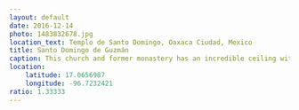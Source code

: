 ```yaml
---
layout: default
date: 2016-12-14
photo: 1483832678.jpg
location_text: Templo de Santo Domingo, Oaxaca Ciudad, Mexico
title: Santo Domingo de Guzmán
caption: This church and former monastery has an incredible ceiling with many details made out of gold. The rest of the complex is now a museum about the Aztec culture.
location:
    latitude: 17.0656987
    longitude: -96.7232421
ratio: 1.33333
---
```

